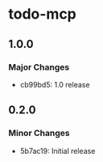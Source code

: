 # todo-mcp

## 1.0.0

### Major Changes

- cb99bd5: 1.0 release

## 0.2.0

### Minor Changes

- 5b7ac19: Initial release
